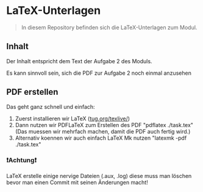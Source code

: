 # LaTeX-Unterlagen

>In diesem Repository befinden sich die LaTeX-Unterlagen zum Modul.

## Inhalt

Der Inhalt entspricht dem Text der Aufgabe 2 des Moduls.

Es kann sinnvoll sein, sich die PDF zur Aufgabe 2 noch einmal
anzusehen


## PDF erstellen

Das geht ganz schnell und einfach:
1. Zuerst installieren wir LaTeX ([tug.org/texlive/](https://tug.org/texlive/))
2. Dann nutzen wir PDFLaTeX zum Erstellen des PDF
	 "pdflatex ./task.tex" (Das muessen wir mehrfach machen, damit die PDF auch fertig wird.)
3. Alternativ koennen wir auch einfach LaTeX Mk nutzen 
	 "latexmk -pdf ./task.tex"


### ❗Achtung❗

LaTeX erstelle einige nervige Dateien (.aux, .log) diese muss man löschen bevor
man einen Commit mit seinen Änderungen macht!
